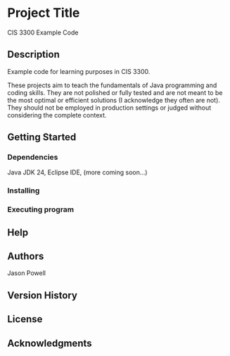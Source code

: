 # Project Title

CIS 3300 Example Code

## Description

Example code for learning purposes in CIS 3300.

These projects aim to teach the fundamentals of Java programming and coding skills. They are not polished or fully tested and are not meant to be the most optimal or efficient solutions (I acknowledge they often are not). They should not be employed in production settings or judged without considering the complete context.

## Getting Started

### Dependencies

Java JDK 24, Eclipse IDE, (more coming soon...)

### Installing

### Executing program

## Help

## Authors

Jason Powell

## Version History

## License

## Acknowledgments

